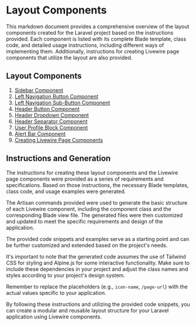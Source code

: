 # Layout Components

This markdown document provides a comprehensive overview of the layout components created for the Laravel project based on the instructions provided. Each component is listed with its complete Blade template, class code, and detailed usage instructions, including different ways of implementing them. Additionally, instructions for creating Livewire page components that utilize the layout are also provided.

## Layout Components

1. [Sidebar Component](./components/sidebar.md)
2. [Left Navigation Button Component](./components/leftNavButoon.md)
3. [Left Navigation Sub-Button Component](./components/leftNavSubButton.md)
4. [Header Button Component](./components/HeaderButton.md)
5. [Header Dropdown Component](./components/headerDropdown.md)
6. [Header Separator Component](./components/headerSeparator.md)
7. [User Profile Block Component](./components/userProfileBlock.md)
8. [Alert Bar Component](./components/alertBar.md)
9. [Creating Livewire Page Components](./components/pageComponet.md)

## Instructions and Generation

The instructions for creating these layout components and the Livewire page components were provided as a series of requirements and specifications. Based on those instructions, the necessary Blade templates, class code, and usage examples were generated.

The Artisan commands provided were used to generate the basic structure of each Livewire component, including the component class and the corresponding Blade view file. The generated files were then customized and updated to meet the specific requirements and design of the application.

The provided code snippets and examples serve as a starting point and can be further customized and extended based on the project's needs.

It's important to note that the generated code assumes the use of Tailwind CSS for styling and Alpine.js for some interactive functionality. Make sure to include these dependencies in your project and adjust the class names and styles according to your project's design system.

Remember to replace the placeholders (e.g., `icon-name`, `/page-url`) with the actual values specific to your application.

By following these instructions and utilizing the provided code snippets, you can create a modular and reusable layout structure for your Laravel application using Livewire components.




